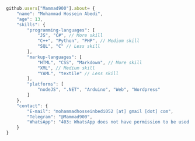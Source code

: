 ```js
github.users["Mammad900"].about= {
    "name": "Mohammad Hossein Abedi",
    "age": 13,
    "skills": {
        "programming-languages": [
            "JS", "C#", // More skill
            "C++", "Python", "PHP", // Medium skill
            "SQL", "C" // Less skill
        ],
        "markup-languages": [
            "HTML", "CSS", "Markdown", // More skill
            "XML", // Medium skill
            "YAML", "textile" // Less skill
        ],
        "platforms": [
            "nodeJS", ".NET", "Arduino", "Web", "Wordpress"
        ]
    },
    "contact": {
        "E-mail": "mohammadhosseinbedi052 [at] gmail [dot] com",
        "Telegram": "@Mammad900",
        "WhatsApp": "403: WhatsApp does not have permission to be used by Mammad900"
    }
}
```

<!--
**Mammad900/mammad900** is a ✨ _special_ ✨ repository because its `README.md` (this file) appears on your GitHub profile.

Here are some ideas to get you started:

- 🔭 I’m currently working on ...
- 🌱 I’m currently learning ...
- 👯 I’m looking to collaborate on ...
- 🤔 I’m looking for help with ...
- 💬 Ask me about ...
- 📫 How to reach me: ...
- 😄 Pronouns: ...
- ⚡ Fun fact: ...
-->
